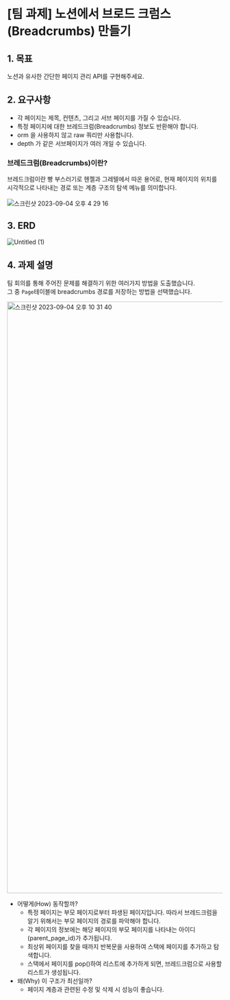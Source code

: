 # [팀 과제] 노션에서 브로드 크럼스(Breadcrumbs) 만들기

## 1. 목표
노션과 유사한 간단한 페이지 관리 API를 구현해주세요.

## 2. 요구사항
- 각 페이지는 제목, 컨텐츠, 그리고 서브 페이지를 가질 수 있습니다. 
- 특정 페이지에 대한 브레드크럼(Breadcrumbs) 정보도 반환해야 합니다.
- orm 을 사용하지 않고 raw 쿼리만 사용합니다.
- depth 가 같은 서브페이지가 여러 개일 수 있습니다.

### 브레드크럼(Breadcrumbs)이란?
브레드크럼이란 빵 부스러기로 헨젤과 그레텔에서 따온 용어로, 현재 페이지의 위치를 시각적으로 나타내는 경로 또는 계층 구조의 탐색 메뉴를 의미합니다. <br><br>
![스크린샷 2023-09-04 오후 4 29 16](https://github.com/minju412/jenkins-test/assets/59405576/16d5307d-92f6-4450-935b-3fcc2c386c0b)

## 3. ERD
![Untitled (1)](https://github.com/petit-a-petit/team-assignment-1/assets/62414231/25af1b9b-2611-4fe3-8763-02a7e203c167)


## 4. 과제 설명
팀 회의를 통해 주어진 문제를 해결하기 위한 여러가지 방법을 도출했습니다. <br>
그 중 `Page`테이블에 breadcrumbs 경로를 저장하는 방법을 선택했습니다.

<img width="1382" alt="스크린샷 2023-09-04 오후 10 31 40" src="https://github.com/petit-a-petit/team-assignment-1/assets/59405576/ef535664-b8cd-48c5-9711-296d855c6837">

- 어떻게(How) 동작할까?
  - 특정 페이지는 부모 페이지로부터 파생된 페이지입니다. 따라서 브레드크럼을 알기 위해서는 부모 페이지의 경로를 파악해야 합니다.
  - 각 페이지의 정보에는 해당 페이지의 부모 페이지를 나타내는 아이디(parent_page_id)가 추가됩니다.
  - 최상위 페이지를 찾을 때까지 반복문을 사용하여 스택에 페이지를 추가하고 탐색합니다.
  - 스택에서 페이지를 pop()하여 리스트에 추가하게 되면, 브레드크럼으로 사용할 리스트가 생성됩니다.
- 왜(Why) 이 구조가 최선일까?
  - 페이지 계층과 관련된 수정 및 삭제 시 성능이 좋습니다. 
